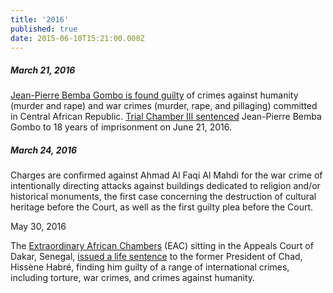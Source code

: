 ```yaml
---
title: '2016'
published: true
date: 2015-06-10T15:21:00.000Z
---
```



##### March 21, 2016

[Jean-Pierre Bemba Gombo is found guilty](https://www.icc-cpi.int/Pages/item.aspx?name=pr1200) of crimes against humanity (murder and rape) and war crimes (murder, rape, and pillaging) committed in Central African Republic. [Trial Chamber III sentenced](https://www.icc-cpi.int/Pages/item.aspx?name=PR1223) Jean-Pierre Bemba Gombo to 18 years of imprisonment on June 21, 2016.

##### **March 24, 2016**

Charges are confirmed against Ahmad Al Faqi Al Mahdi for the war crime of intentionally directing attacks against buildings dedicated to religion and/or historical monuments, the first case concerning the destruction of cultural heritage before the Court, as well as the first guilty plea before the Court.

May 30, 2016

The [Extraordinary African Chambers](http://allafrica.com/stories/201309030735.html) (EAC) sitting in the Appeals Court of Dakar, Senegal, [issued a life sentence](http://www.nytimes.com/2016/05/31/world/africa/hissene-habre-leader-chad-war-crimes.html?_r=0) to the former President of Chad, Hiss&egrave;ne Habr&eacute;, finding him guilty of a range of international crimes, including torture, war crimes, and crimes against humanity.